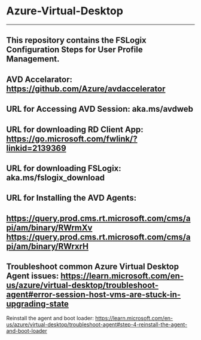 # Azure-Virtual-Desktop
----------------------------------------------------------------------------------------
This repository contains the FSLogix Configuration Steps for User Profile Management.
----------------------------------------------------------------------------------------
AVD Accelarator: https://github.com/Azure/avdaccelerator 
---------------------------------------------------------------------------------------
URL for Accessing AVD Session: aka.ms/avdweb
--------------------------------------------------------------------------------------
URL for downloading RD Client App: https://go.microsoft.com/fwlink/?linkid=2139369 
--------------------------------------------------------------------------------------
URL for downloading FSLogix: aka.ms/fslogix_download
--------------------------------------------------------------------------------------
URL for Installing the AVD Agents:
--------------------------------------------------------------------------------------
https://query.prod.cms.rt.microsoft.com/cms/api/am/binary/RWrmXv                                                                 
https://query.prod.cms.rt.microsoft.com/cms/api/am/binary/RWrxrH
-------------------------------------------------------------------------------------
Troubleshoot common Azure Virtual Desktop Agent issues:
https://learn.microsoft.com/en-us/azure/virtual-desktop/troubleshoot-agent#error-session-host-vms-are-stuck-in-upgrading-state
--------------------------------------------------------------------------------------------------------------------------------
Reinstall the agent and boot loader:
https://learn.microsoft.com/en-us/azure/virtual-desktop/troubleshoot-agent#step-4-reinstall-the-agent-and-boot-loader







